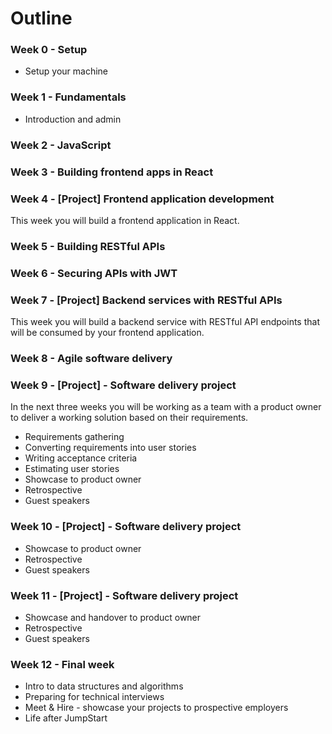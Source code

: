 # Outline

### Week 0 - Setup

- Setup your machine

### Week 1 - Fundamentals

- Introduction and admin

### Week 2 - JavaScript

### Week 3 - Building frontend apps in React

### Week 4 - [Project] Frontend application development

This week you will build a frontend application in React.

### Week 5 - Building RESTful APIs

### Week 6 - Securing APIs with JWT

### Week 7 - [Project] Backend services with RESTful APIs

This week you will build a backend service with RESTful API endpoints that will be consumed by your frontend application.

### Week 8 - Agile software delivery

### Week 9 - [Project] - Software delivery project

In the next three weeks you will be working as a team with a product owner to deliver a working solution based on their requirements.

- Requirements gathering
- Converting requirements into user stories
- Writing acceptance criteria
- Estimating user stories
- Showcase to product owner
- Retrospective
- Guest speakers

### Week 10 - [Project] - Software delivery project

- Showcase to product owner
- Retrospective
- Guest speakers

### Week 11 - [Project] - Software delivery project

- Showcase and handover to product owner
- Retrospective
- Guest speakers

### Week 12 - Final week

- Intro to data structures and algorithms
- Preparing for technical interviews
- Meet & Hire - showcase your projects to prospective employers
- Life after JumpStart
